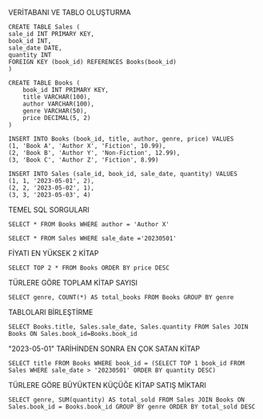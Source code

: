 VERİTABANI VE TABLO OLUŞTURMA 

```
CREATE TABLE Sales (
sale_id INT PRIMARY KEY,
book_id INT,
sale_date DATE,
quantity INT
FOREIGN KEY (book_id) REFERENCES Books(book_id)
)

CREATE TABLE Books (
    book_id INT PRIMARY KEY,
    title VARCHAR(100),
    author VARCHAR(100),
    genre VARCHAR(50),
    price DECIMAL(5, 2)
)

INSERT INTO Books (book_id, title, author, genre, price) VALUES
(1, 'Book A', 'Author X', 'Fiction', 10.99),
(2, 'Book B', 'Author Y', 'Non-Fiction', 12.99),
(3, 'Book C', 'Author Z', 'Fiction', 8.99)

INSERT INTO Sales (sale_id, book_id, sale_date, quantity) VALUES
(1, 1, '2023-05-01', 2),
(2, 2, '2023-05-02', 1),
(3, 3, '2023-05-03', 4)
```




TEMEL SQL SORGULARI


```
SELECT * FROM Books WHERE author = 'Author X'

SELECT * FROM Sales WHERE sale_date ='20230501' 
```


FİYATI EN YÜKSEK 2 KİTAP 

```
SELECT TOP 2 * FROM Books ORDER BY price DESC
```


TÜRLERE GÖRE TOPLAM KİTAP SAYISI 

```
SELECT genre, COUNT(*) AS total_books FROM Books GROUP BY genre
```

TABLOLARI BİRLEŞTİRME

```
SELECT Books.title, Sales.sale_date, Sales.quantity FROM Sales JOIN Books ON Sales.book_id=Books.book_id
```


"2023-05-01" TARİHİNDEN SONRA EN ÇOK SATAN KİTAP


```
SELECT title FROM Books WHERE book_id = (SELECT TOP 1 book_id FROM Sales WHERE sale_date > '20230501' ORDER BY quantity DESC)
```


TÜRLERE GÖRE BÜYÜKTEN KÜÇÜĞE KİTAP SATIŞ MİKTARI 

``` 
SELECT genre, SUM(quantity) AS total_sold FROM Sales JOIN Books ON Sales.book_id = Books.book_id GROUP BY genre ORDER BY total_sold DESC
```



